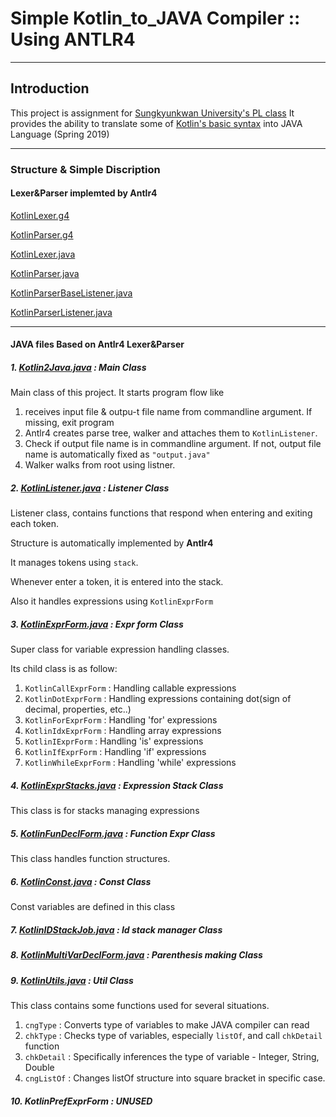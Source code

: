 # Simple Kotlin_to_JAVA Compiler :: Using ANTLR4
---
## Introduction
This project is assignment for [Sungkyunkwan University's PL class](http://dicl.skku.edu/class/spring2019/pl/)
It provides the ability to translate some of [Kotlin's basic syntax](https://kotlinlang.org/docs/reference/basic-syntax.html) into JAVA Language
(Spring 2019)

---
### Structure & Simple Discription

#### Lexer&Parser implemted by Antlr4
[KotlinLexer.g4](src/main/java/KotlinLexer.g4)

[KotlinParser.g4](src/main/java/KotlinParser.g4)

[KotlinLexer.java](src/main/java/KotlinLexer.java)

[KotlinParser.java](src/main/java/KotlinParser.java)

[KotlinParserBaseListener.java](src/main/java/KotlinParserBaseListener.java)

[KotlinParserListener.java](src/main/java/KotlinParserListener.java)

---

#### JAVA files Based on Antlr4 Lexer&Parser
##### 1. [Kotlin2Java.java](src/main/java/Kotlin2Java.java) : Main Class
Main class of this project. It starts program flow like

1. receives input file & outpu-t file name from commandline argument. If missing, exit program
2. Antlr4 creates parse tree, walker and attaches them to `KotlinListener`.
3. Check if output file name is in commandline argument. If not, output file name is automatically fixed as `"output.java"`
4. Walker walks from root using listner.


##### 2. [KotlinListener.java](src/main/java/KotlinListener.java) : Listener Class
Listener class, contains functions that respond when entering and exiting each token.

Structure is automatically implemented by **Antlr4**

It manages tokens using `stack`.

Whenever enter a token, it is entered into the stack.

Also it handles expressions using `KotlinExprForm`
##### 3. [KotlinExprForm.java](src/main/java/KotlinExprForm.java) : Expr form Class
Super class for variable expression handling classes.

Its child class is as follow:

1. `KotlinCallExprForm` : Handling callable expressions
2. `KotlinDotExprForm` : Handling expressions containing dot(sign of decimal, properties, etc..)
3. `KotlinForExprForm` : Handling 'for' expressions
4. `KotlinIdxExprForm` : Handling array expressions
5. `KotlinIExprForm` : Handling 'is' expressions
6. `KotlinIfExprForm` : Handling 'if' expressions
7. `KotlinWhileExprForm` : Handling 'while' expressions

##### 4. [KotlinExprStacks.java](src/main/java/KotlinExprStacks.java) : Expression Stack Class
This class is for stacks managing expressions

##### 5. [KotlinFunDeclForm.java](src/main/java/KotlinFunDeclForm.java) : Function Expr Class
This class handles function structures.

##### 6. [KotlinConst.java](src/main/java/KotlinConst.java) : Const Class
Const variables are defined in this class

##### 7. [KotlinIDStackJob.java](src/main/java/KotlinIDStackJob.java) : Id stack manager Class

##### 8. [KotlinMultiVarDeclForm.java](src/main/java/KotlinMultiVarDeclForm.java) : Parenthesis making Class

##### 9. [KotlinUtils.java](src/main/java/KotlinUtils.java) : Util Class
This class contains some functions used for several situations.

1. `cngType` : Converts type of variables to make JAVA compiler can read
2. `chkType` : Checks type of variables, especially `listOf`, and call `chkDetail` function
3. `chkDetail` : Specifically inferences the type of variable - Integer, String, Double
4. `cngListOf` : Changes listOf structure into square bracket in specific case.

##### 10. KotlinPrefExprForm : UNUSED
